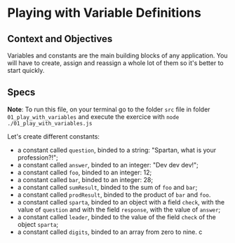 # Playing with Variable Definitions

## Context and Objectives

Variables and constants are the main building blocks of any application.
You will have to create, assign and reassign a whole lot of them so it's better to start quickly.

## Specs

**Note**: To run this file, on your terminal go to the folder `src` file in folder `01_play_with_variables` and execute the exercice with `node ./01_play_with_variables.js`

Let's create different constants:

- a constant called `question`, binded to a string: "Spartan, what is your profession?!";
- a constant called `answer`, binded to an integer: "Dev dev dev!";
- a constant called `foo`, binded to an integer: 12;
- a constant called `bar`, binded to an integer: 28;
- a constant called `sumResult`, binded to the sum of `foo` and `bar`;
- a constant called `prodResult`, binded to the product of `bar` and `foo`.
- a constant called `sparta`, binded to an object with a field `check`, with the value of `question` and with the field `response`, with the value of `answer`;
- a constant called `leader`, binded to the value of the field `check` of the object `sparta`;
- a constant called `digits`, binded to an array from zero to nine.
c